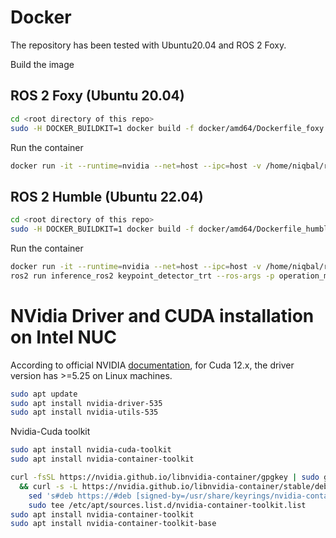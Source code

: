 # Docker 

The repository has been tested with Ubuntu20.04 and ROS 2 Foxy. 

Build the image

## ROS 2 Foxy (Ubuntu 20.04)
```bash
cd <root directory of this repo>
sudo -H DOCKER_BUILDKIT=1 docker build -f docker/amd64/Dockerfile_foxy -t niqbal996/inference_ros2:23.04-foxy-py3 .
```
Run the container
```bash
docker run -it --runtime=nvidia --net=host --ipc=host -v /home/niqbal/ros2_ws:/root/ros2_ws -v /dev/shm:/dev/shm --name=infer_ros2_foxy niqbal996/inference_ros2:23.04-foxy-py3
```

## ROS 2 Humble (Ubuntu 22.04)

```bash
cd <root directory of this repo>
sudo -H DOCKER_BUILDKIT=1 docker build -f docker/amd64/Dockerfile_humble -t niqbal996/inference_ros2:23.10-humble-py3 .
```
Run the container
```bash
docker run -it --runtime=nvidia --net=host --ipc=host -v /home/niqbal/ros2_ws:/root/ros2_ws -v /dev/shm:/dev/shm -e ROS_DOMAIN_ID --name=infer_ros2_humble niqbal996/inference_ros2:23.10-humble-py3
ros2 run inference_ros2 keypoint_detector_trt --ros-args -p operation_mode:=image # alternative shell command
```

# NVidia Driver and CUDA installation on Intel NUC
According to official NVIDIA [documentation](https://docs.nvidia.com/cuda/archive/12.2.1/cuda-toolkit-release-notes/index.html), for Cuda 12.x, the driver version has >=5.25 on Linux machines. 

```bash
sudo apt update
sudo apt install nvidia-driver-535
sudo apt install nvidia-utils-535
```
Nvidia-Cuda toolkit 
```bash
sudo apt install nvidia-cuda-toolkit
sudo apt install nvidia-container-toolkit
```
```bash
curl -fsSL https://nvidia.github.io/libnvidia-container/gpgkey | sudo gpg --dearmor -o /usr/share/keyrings/nvidia-container-toolkit-keyring.gpg \
  && curl -s -L https://nvidia.github.io/libnvidia-container/stable/deb/nvidia-container-toolkit.list | \
    sed 's#deb https://#deb [signed-by=/usr/share/keyrings/nvidia-container-toolkit-keyring.gpg] https://#g' | \
    sudo tee /etc/apt/sources.list.d/nvidia-container-toolkit.list
sudo apt install nvidia-container-toolkit 
sudo apt install nvidia-container-toolkit-base
```